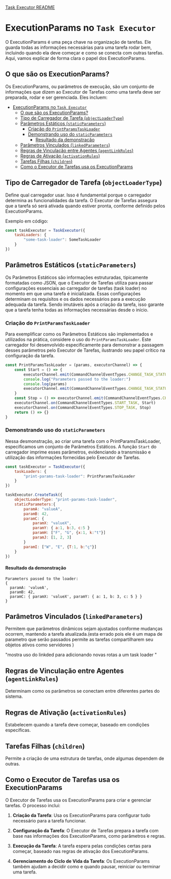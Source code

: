[Task Executor README](../README.md)

# ExecutionParams no `Task Executor`

O ExecutionParams é uma peça chave na organização de tarefas. Ele guarda todas as informações necessárias para uma tarefa rodar bem, incluindo quando ela deve começar e como se conecta com outras tarefas. Aqui, vamos explicar de forma clara o papel dos ExecutionParams.

## O que são os ExecutionParams?

Os ExecutionParams, ou parâmetros de execução, são um conjunto de informações que dizem ao Executor de Tarefas como uma tarefa deve ser preparada, rodar e ser gerenciada. Eles incluem:

- [ExecutionParams no `Task Executor`](#executionparams-no-task-executor)
  - [O que são os ExecutionParams?](#o-que-são-os-executionparams)
  - [Tipo de Carregador de Tarefa (`objectLoaderType`)](#tipo-de-carregador-de-tarefa-objectloadertype)
  - [Parâmetros Estáticos (`staticParameters`)](#parâmetros-estáticos-staticparameters)
    - [Criação do `PrintParamsTaskLoader`](#criação-do-printparamstaskloader)
    - [Demonstrando uso do `staticParameters`](#demonstrando-uso-do-staticparameters)
      - [Resultado da demonstração](#resultado-da-demonstração)
  - [Parâmetros Vinculados (`linkedParameters`)](#parâmetros-vinculados-linkedparameters)
  - [Regras de Vinculação entre Agentes (`agentLinkRules`)](#regras-de-vinculação-entre-agentes-agentlinkrules)
  - [Regras de Ativação (`activationRules`)](#regras-de-ativação-activationrules)
  - [Tarefas Filhas (`children`)](#tarefas-filhas-children)
  - [Como o Executor de Tarefas usa os ExecutionParams](#como-o-executor-de-tarefas-usa-os-executionparams)

## Tipo de Carregador de Tarefa (`objectLoaderType`)
Define qual carregador usar. Isso é fundamental porque o carregador determina as funcionalidades da tarefa. O Executor de Tarefas assegura que a tarefa só será ativada quando estiver pronta, conforme definido pelos ExecutionParams.

Exemplo em código:
```javascript
const taskExecutor = TaskExecutor({
    taskLoaders: {
        "some-task-loader": SomeTaskLoader
    }
})
```
## Parâmetros Estáticos (`staticParameters`)

Os Parâmetros Estáticos são informações estruturadas, tipicamente formatadas como JSON, que o Executor de Tarefas utiliza para passar configurações essenciais ao carregador de tarefas (task loader) no momento em que uma tarefa é inicializada. Essas configurações determinam os requisitos e os dados necessários para a execução adequada da tarefa. Sendo imutáveis após a criação da tarefa, isso garante que a tarefa tenha todas as informações necessárias desde o início.

### Criação do `PrintParamsTaskLoader`

Para exemplificar como os Parâmetros Estáticos são implementados e utilizados na prática, considere o uso do `PrintParamsTaskLoader`. Este carregador foi desenvolvido especificamente para demonstrar a passagem desses parâmetros pelo Executor de Tarefas, ilustrando seu papel crítico na configuração da tarefa.

```javascript
const PrintParamsTaskLoader = (params, executorChannel) => {
    const Start = () => {
        executorChannel.emit(CommandChannelEventTypes.CHANGE_TASK_STATUS, TaskStatusTypes.STARTING)
        console.log("Parameters passed to the loader:")
        console.log(params)
        executorChannel.emit(CommandChannelEventTypes.CHANGE_TASK_STATUS, TaskStatusTypes.FINISHED)
    }
    const Stop = () => executorChannel.emit(CommandChannelEventTypes.CHANGE_TASK_STATUS, TaskStatusTypes.TERMINATED)
    executorChannel.on(CommandChannelEventTypes.START_TASK, Start)
    executorChannel.on(CommandChannelEventTypes.STOP_TASK, Stop)
    return () => {}
}
```
### Demonstrando uso do `staticParameters`
Nessa desmonstração, ao criar uma tarefa com o PrintParamsTaskLoader, especificamos um conjunto de Parâmetros Estáticos. A função `Start` do carregador imprime esses parâmetros, evidenciando a transmissão e utilização das informações fornecidas pelo Executor de Tarefas.

```javascript
const taskExecutor = TaskExecutor({
    taskLoaders: {
        "print-params-task-loader": PrintParamsTaskLoader
    }
})

taskExecutor.CreateTask({
    objectLoaderType: "print-params-task-loader",
    staticParameters:{
        paramA: "valueA",
        paramB: 42,
        paramC: {
            paramX: "valueX",
            paramY: { a:1, b:3, c:5 }
            paramH: ["F", "G", {x:1, k:"t"}]
            paramJ: [1, 2, 3]
        }
        paramI: ["W", "E", {T:1, b:"ç"}]
    }
})
```
#### Resultado da demonstração
```
Parameters passed to the loader:
{
  paramA: 'valueA',
  paramB: 42,
  paramC: { paramX: 'valueX', paramY: { a: 1, b: 3, c: 5 } }
}
```

## Parâmetros Vinculados (`linkedParameters`)
Permitem que parâmetros dinâmicos sejam ajustados conforme mudanças ocorrem, mantendo a tarefa atualizada.(esta errado pois ele é um mapa de parametro que serão passados permite as tarefas compartilharem seu objetos ativos como servidores )

"mostra uso do linkded para adicionando novas rotas a um task loader "

## Regras de Vinculação entre Agentes (`agentLinkRules`)
Determinam como os parâmetros se conectam entre diferentes partes do sistema.

## Regras de Ativação (`activationRules`)
Estabelecem quando a tarefa deve começar, baseado em condições específicas.

## Tarefas Filhas (`children`)
Permite a criação de uma estrutura de tarefas, onde algumas dependem de outras.

## Como o Executor de Tarefas usa os ExecutionParams

O Executor de Tarefas usa os ExecutionParams para criar e gerenciar tarefas. O processo inclui:

1. **Criação da Tarefa**: Usa os ExecutionParams para configurar tudo necessário para a tarefa funcionar.

2. **Configuração da Tarefa**: O Executor de Tarefas prepara a tarefa com base nas informações dos ExecutionParams, como parâmetros e regras.

3. **Execução da Tarefa**: A tarefa espera pelas condições certas para começar, baseado nas regras de ativação dos ExecutionParams.

4. **Gerenciamento do Ciclo de Vida da Tarefa**: Os ExecutionParams também ajudam a decidir como e quando pausar, reiniciar ou terminar uma tarefa.
